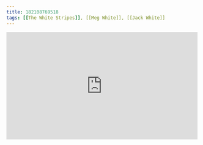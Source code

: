 ```yaml
---
title: 182108769518
tags: [[The White Stripes]], [[Meg White]], [[Jack White]]
---
```

<iframe allow="accelerometer; autoplay; clipboard-write; encrypted-media; gyroscope; picture-in-picture" allowfullscreen="" frameborder="0" height="281" id="youtube_iframe" src="https://www.youtube.com/embed/0J2QdDbelmY?feature=oembed&amp;enablejsapi=1&amp;origin=https://safe.txmblr.com&amp;wmode=opaque" width="500"></iframe>